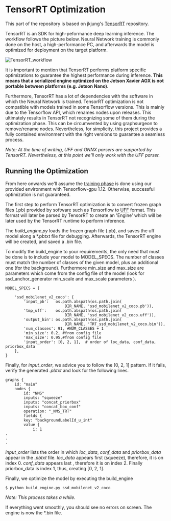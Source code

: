 TensorRT Optimization
====================================

This part of the repository is based on jkjung's [TensorRT](https://github.com/jkjung-avt/tensorrt_demos) repository.

TensorRT is an SDK for high-peformance deep learning inference. The workflow follows the picture below. Neural Network training is commonly done on the host, a high-performance PC, and afterwards the model is optimized for deployment on the target platform.



![TensorRT_workflow](docs/tensor_rt_workflow.jpeg)



It is important to mention that TensorRT performs platform specific optimizations to guarantee the highest performance during inference. **This means that a serialized engine optimized on the Jetson Xavier AGX is not portable between platforms (e.g. Jetson Nano).** 

Furthermore, TensorRT has a lot of dependencies with the software in which the Neural Network is trained. TensorRT optimization is not compatible with models trained in some Tensorflow versions. This is mainly due to the Tensorflow API, which renames nodes upon releases. This ultimately results in TensorRT not recognizing some of them during the optimization phase. This can be circumvented by using graphsurgeon to remove/rename nodes. Nevertheless, for simplicity, this project provides a fully contained environment with the right versions to guarantee a seamless process.

*Note: At the time of writing, UFF and ONNX parsers are supported by TensorRT. Nevertheless, at this point we'll only work with the UFF parser.*



## Running the Optimization

From here onwards we'll assume the [training phase](../tensorflow_training) is done using our provided environment with Tensorflow-gpu 1.12. Otherwise, successful optimization is not guaranteed.

The first step to perform TensorRT optimization is to convert frozen graph files (.pb) provided by software such as Tensorflow to [UFF](https://docs.nvidia.com/deeplearning/sdk/tensorrt-api/python_api/uff/uff.html) format. This format will later be parsed by TensorRT  to create an 'Engine' which will be later used by the TensorRT runtime to perform inference.

The *build_engine.py* loads the frozen graph file (.pb), and saves the uff model along a *.pbtxt file for debugging. Afterwards, the TensorRT engine will be created, and saved a .bin file. 

To modify the build_engine to your requirements, the only need that must be done is to include your model to MODEL_SPECS. The number of classes must match the number of classes of the given model, plus an additional one (for the background). Furthermore min_size and max_size are parameters which come from the config file of the model (look for ssd_anchor_generator min_scale and max_scale parameters ). 

```
MODEL_SPECS = {

    'ssd_mobilenet_v2_coco': {
        'input_pb':   os.path.abspath(os.path.join(
                          DIR_NAME, 'ssd_mobilenet_v2_coco.pb')),
        'tmp_uff':    os.path.abspath(os.path.join(
                          DIR_NAME, 'ssd_mobilenet_v2_coco.uff')),
        'output_bin': os.path.abspath(os.path.join(
                          DIR_NAME, 'TRT_ssd_mobilenet_v2_coco.bin')),
        'num_classes': 91, #NUM_CLASSES + 1
        'min_size': 0.2, #from config file
        'max_size': 0.95,#from config file
        'input_order': [0, 2, 1],  # order of loc_data, conf_data, priorbox_data
    },
}
```



Finally, for *input_order*, we advice you to follow the [0, 2, 1] pattern. If it fails, verify the generated *.pbtxt* and look for the following lines. 

```
graphs {
	id: "main"
	nodes {
		id: "NMS"
		inputs: "squeeze"
		inputs: "concat_priorbox"
		inputs: "concat_box_conf"
		operation: "_NMS_TRT"
		fields {
		key: "backgroundLabelId_u_int"
		value {
			i: 1
.
.
.
```

*input_order* lists the order in which *loc_data*, *conf_data* and *priorbox_data* appear in the *.pbtxt* file. *loc_data* appears first (squeeze), therefore, it is on index 0. *conf_data* appears last , therefore it is on index 2. Finally priorbox_data is index 1, thus, creating [0, 2, 1].



Finally, we optimize the model by executing the build_engine

```
$ python build_engine.py ssd_mobilenet_v2_coco
```

*Note: This process takes a while.*

If everything went smoothly, you should see no errors on screen. The engine is now the *.bin file.